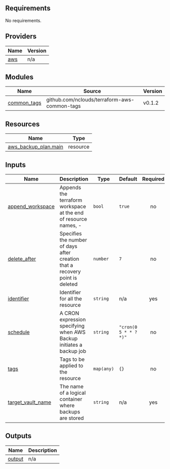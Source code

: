 <!-- BEGINNING OF PRE-COMMIT-TERRAFORM DOCS HOOK -->
## Requirements

No requirements.

## Providers

| Name | Version |
|------|---------|
| <a name="provider_aws"></a> [aws](#provider\_aws) | n/a |

## Modules

| Name | Source | Version |
|------|--------|---------|
| <a name="module_common_tags"></a> [common\_tags](#module\_common\_tags) | github.com/nclouds/terraform-aws-common-tags | v0.1.2 |

## Resources

| Name | Type |
|------|------|
| [aws_backup_plan.main](https://registry.terraform.io/providers/hashicorp/aws/latest/docs/resources/backup_plan) | resource |

## Inputs

| Name | Description | Type | Default | Required |
|------|-------------|------|---------|:--------:|
| <a name="input_append_workspace"></a> [append\_workspace](#input\_append\_workspace) | Appends the terraform workspace at the end of resource names, <identifier>-<worspace> | `bool` | `true` | no |
| <a name="input_delete_after"></a> [delete\_after](#input\_delete\_after) | Specifies the number of days after creation that a recovery point is deleted | `number` | `7` | no |
| <a name="input_identifier"></a> [identifier](#input\_identifier) | Identifier for all the resource | `string` | n/a | yes |
| <a name="input_schedule"></a> [schedule](#input\_schedule) | A CRON expression specifying when AWS Backup initiates a backup job | `string` | `"cron(0 5 * * ? *)"` | no |
| <a name="input_tags"></a> [tags](#input\_tags) | Tags to be applied to the resource | `map(any)` | `{}` | no |
| <a name="input_target_vault_name"></a> [target\_vault\_name](#input\_target\_vault\_name) | The name of a logical container where backups are stored | `string` | n/a | yes |

## Outputs

| Name | Description |
|------|-------------|
| <a name="output_output"></a> [output](#output\_output) | n/a |
<!-- END OF PRE-COMMIT-TERRAFORM DOCS HOOK -->